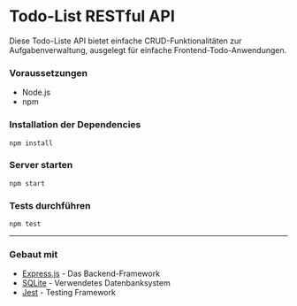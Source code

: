 # Todo-List RESTful API

Diese Todo-Liste API bietet einfache CRUD-Funktionalitäten zur Aufgabenverwaltung, 
ausgelegt für einfache Frontend-Todo-Anwendungen.

### Voraussetzungen

- Node.js
- npm


### Installation der Dependencies

`npm install`


### Server starten

`npm start`


### Tests durchführen

`npm test`

----------
### Gebaut mit

- [Express.js](https://expressjs.com/) - Das Backend-Framework
- [SQLite](https://www.sqlite.org/index.html) - Verwendetes Datenbanksystem
- [Jest](https://jestjs.io/) - Testing Framework
